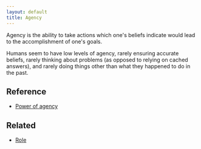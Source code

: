 ```yaml
---
layout: default
title: Agency
---
```


Agency is the ability to take actions which one's beliefs indicate would lead to the accomplishment of one's goals.

Humans seem to have low levels of agency, rarely ensuring accurate beliefs, rarely thinking about problems (as opposed to relying on cached answers), and rarely doing things other than what they happened to do in the past.

## Reference
* [Power of agency](http://lesswrong.com/lw/5i8/the_power_of_agency/)

## Related
* [Role](/wiki/role)
